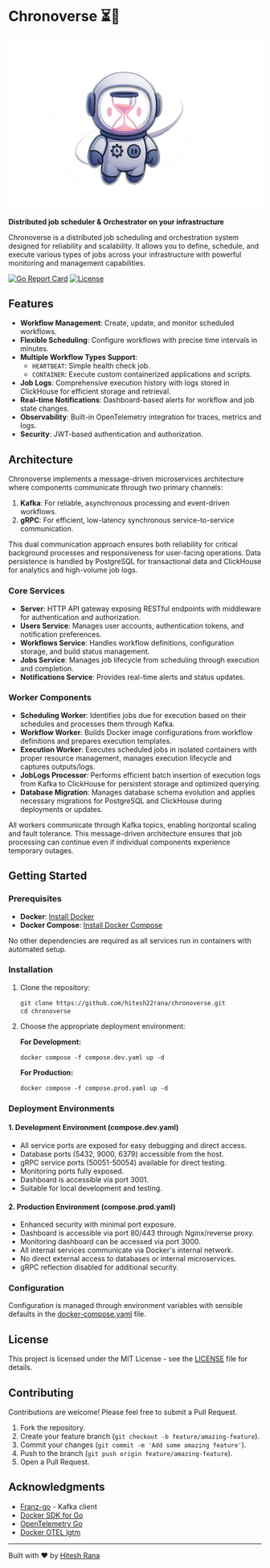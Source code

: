 # Chronoverse ⏳🌌

![chronoverse](./.github/assets/chronoverse.png)

**Distributed job scheduler & Orchestrator on your infrastructure**

Chronoverse is a distributed job scheduling and orchestration system designed for reliability and scalability. It allows you to define, schedule, and execute various types of jobs across your infrastructure with powerful monitoring and management capabilities.

[![Go Report Card](https://goreportcard.com/badge/github.com/hitesh22rana/chronoverse)](https://goreportcard.com/report/github.com/hitesh22rana/chronoverse) [![License](https://img.shields.io/badge/License-MIT-blue.svg)](LICENSE)

## Features

- **Workflow Management**:  Create, update, and monitor scheduled workflows.
- **Flexible Scheduling**: Configure workflows with precise time intervals in minutes.
- **Multiple Workflow Types Support**:
   - `HEARTBEAT`: Simple health check job.
   - `CONTAINER`: Execute custom containerized applications and scripts.
- **Job Logs**: Comprehensive execution history with logs stored in ClickHouse for efficient storage and retrieval.
- **Real-time Notifications**: Dashboard-based alerts for workflow and job state changes.
- **Observability**: Built-in OpenTelemetry integration for traces, metrics and logs.
- **Security**: JWT-based authentication and authorization.

## Architecture

Chronoverse implements a message-driven microservices architecture where components communicate through two primary channels:

1. **Kafka**: For reliable, asynchronous processing and event-driven workflows.
2. **gRPC**: For efficient, low-latency synchronous service-to-service communication.

This dual communication approach ensures both reliability for critical background processes and responsiveness for user-facing operations. Data persistence is handled by PostgreSQL for transactional data and ClickHouse for analytics and high-volume job logs.

### Core Services

- **Server**: HTTP API gateway exposing RESTful endpoints with middleware for authentication and authorization.
- **Users Service**: Manages user accounts, authentication tokens, and notification preferences.
- **Workflows Service**: Handles workflow definitions, configuration storage, and build status management.
- **Jobs Service**: Manages job lifecycle from scheduling through execution and completion.
- **Notifications Service**: Provides real-time alerts and status updates.

### Worker Components

- **Scheduling Worker**: Identifies jobs due for execution based on their schedules and processes them through Kafka.
- **Workflow Worker**: Builds Docker image configurations from workflow definitions and prepares execution templates.
- **Execution Worker**: Executes scheduled jobs in isolated containers with proper resource management, manages execution lifecycle and captures outputs/logs.
- **JobLogs Processor**: Performs efficient batch insertion of execution logs from Kafka to ClickHouse for persistent storage and optimized querying.
- **Database Migration**: Manages database schema evolution and applies necessary migrations for PostgreSQL and ClickHouse during deployments or updates.

All workers communicate through Kafka topics, enabling horizontal scaling and fault tolerance. This message-driven architecture ensures that job processing can continue even if individual components experience temporary outages.

## Getting Started

### Prerequisites
- **Docker**: [Install Docker](https://docs.docker.com/get-docker/)
- **Docker Compose**: [Install Docker Compose](https://docs.docker.com/compose/install/)

No other dependencies are required as all services run in containers with automated setup.

### Installation

1. Clone the repository:
   ```
   git clone https://github.com/hitesh22rana/chronoverse.git
   cd chronoverse
   ```

2. Choose the appropriate deployment environment:

   **For Development:**
   ```
   docker compose -f compose.dev.yaml up -d
   ```

   **For Production:**
   ```
   docker compose -f compose.prod.yaml up -d
   ```

### Deployment Environments

#### 1. Development Environment (compose.dev.yaml)
- All service ports are exposed for easy debugging and direct access.
- Database ports (5432, 9000, 6379) accessible from the host.
- gRPC service ports (50051-50054) available for direct testing.
- Monitoring ports fully exposed.
- Dashboard is accessible via port 3001.
- Suitable for local development and testing.

#### 2. Production Environment (compose.prod.yaml)
- Enhanced security with minimal port exposure.
- Dashboard is accessible via port 80/443 through Nginx/reverse proxy.
- Monitoring dashboard can be accessed via port 3000.
- All internal services communicate via Docker's internal network.
- No direct external access to databases or internal microservices.
- gRPC reflection disabled for additional security.

### Configuration

Configuration is managed through environment variables with sensible defaults in the [docker-compose.yaml](./docker-compose.yaml) file.

## License

This project is licensed under the MIT License - see the [LICENSE](./LICENSE) file for details.

## Contributing

Contributions are welcome! Please feel free to submit a Pull Request.

1. Fork the repository.
2. Create your feature branch (`git checkout -b feature/amazing-feature`).
3. Commit your changes (`git commit -m 'Add some amazing feature'`).
4. Push to the branch (`git push origin feature/amazing-feature`).
5. Open a Pull Request.

## Acknowledgments

- [Franz-go](https://github.com/twmb/franz-go) - Kafka client
- [Docker SDK for Go](https://github.com/moby/moby)
- [OpenTelemetry Go](https://github.com/open-telemetry/opentelemetry-go)
- [Docker OTEL lgtm](https://github.com/grafana/docker-otel-lgtm)

---

Built with ❤️ by [Hitesh Rana](https://github.com/hitesh22rana)